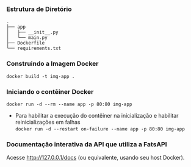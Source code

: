


### Estrutura de Diretório

```
.
├── app
│   ├── __init__.py
│   └── main.py
├── Dockerfile
└── requirements.txt
```

### Construindo a Imagem Docker

`docker build -t img-app .`

### Iniciando o contêiner Docker

`docker run -d --rm --name app -p 80:80 img-app`

- Para habilitar a execução do contêiner na inicialização e habilitar reinicializações em falhas<br>
`docker run -d --restart on-failure --name app -p 80:80 img-app`

### Documentação interativa da API que utiliza a FatsAPI

 Acesse http://127.0.0.1/docs (ou equivalente, usando seu host Docker).







